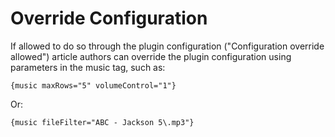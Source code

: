 # Override Configuration #

If allowed to do so through the plugin configuration ("Configuration override allowed") article authors can override the plugin configuration using parameters in the music tag, such as:

`{music maxRows="5" volumeControl="1"} `

Or:

`{music fileFilter="ABC - Jackson 5\.mp3"} `